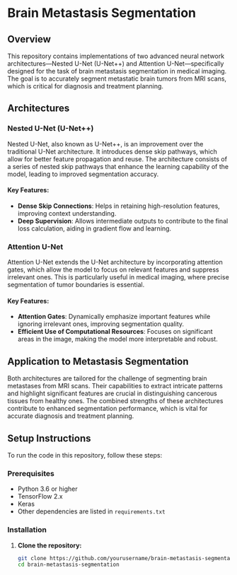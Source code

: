 # Brain Metastasis Segmentation

## Overview

This repository contains implementations of two advanced neural network architectures—Nested U-Net (U-Net++) and Attention U-Net—specifically designed for the task of brain metastasis segmentation in medical imaging. The goal is to accurately segment metastatic brain tumors from MRI scans, which is critical for diagnosis and treatment planning.

## Architectures

### Nested U-Net (U-Net++)

Nested U-Net, also known as U-Net++, is an improvement over the traditional U-Net architecture. It introduces dense skip pathways, which allow for better feature propagation and reuse. The architecture consists of a series of nested skip pathways that enhance the learning capability of the model, leading to improved segmentation accuracy.

#### Key Features:
- **Dense Skip Connections**: Helps in retaining high-resolution features, improving context understanding.
- **Deep Supervision**: Allows intermediate outputs to contribute to the final loss calculation, aiding in gradient flow and learning.

### Attention U-Net

Attention U-Net extends the U-Net architecture by incorporating attention gates, which allow the model to focus on relevant features and suppress irrelevant ones. This is particularly useful in medical imaging, where precise segmentation of tumor boundaries is essential.

#### Key Features:
- **Attention Gates**: Dynamically emphasize important features while ignoring irrelevant ones, improving segmentation quality.
- **Efficient Use of Computational Resources**: Focuses on significant areas in the image, making the model more interpretable and robust.

## Application to Metastasis Segmentation

Both architectures are tailored for the challenge of segmenting brain metastases from MRI scans. Their capabilities to extract intricate patterns and highlight significant features are crucial in distinguishing cancerous tissues from healthy ones. The combined strengths of these architectures contribute to enhanced segmentation performance, which is vital for accurate diagnosis and treatment planning.

## Setup Instructions

To run the code in this repository, follow these steps:

### Prerequisites
- Python 3.6 or higher
- TensorFlow 2.x
- Keras
- Other dependencies are listed in `requirements.txt`

### Installation

1. **Clone the repository:**

   ```bash
   git clone https://github.com/yourusername/brain-metastasis-segmentation.git
   cd brain-metastasis-segmentation
